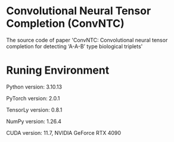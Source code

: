 # Convolutional Neural Tensor Completion (ConvNTC)
The source code of paper 'ConvNTC: Convolutional neural tensor completion for detecting ‘A-A-B’ type biological triplets'

# Runing Environment
Python version: 3.10.13

PyTorch version: 2.0.1

TensorLy version: 0.8.1

NumPy version: 1.26.4

CUDA version: 11.7, NVIDIA GeForce RTX 4090



